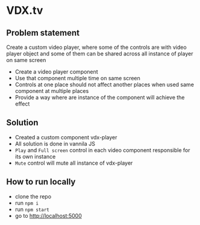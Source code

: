 # VDX.tv

## Problem statement
Create a custom video player, where some of the controls are with video player object and some of them can be shared across all instance of player on same screen

- Create a video player component
- Use that component multiple time on same screen 
- Controls at one place should not affect another places when used same component at multiple places
- Provide a way where are instance of the component will achieve the effect

## Solution

- Created a custom component vdx-player
- All solution is done in vannila JS
- `Play` and `Full screen` control in each video component responsible for its own instance
- `Mute` control will mute all instance of vdx-player


## How to run locally

- clone the repo
- run `npm i`
- run `npm start`
- go to [http://localhost:5000](http://localhost:5000)